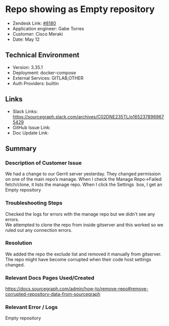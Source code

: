 # Repo showing as Empty repository <!-- Ticket Title  Hint: include keywords to make it searchable -->

- Zendesk Link: [#8180](https://sourcegraph.zendesk.com/agent/tickets/8180)
- Application engineer: Gabe Torres
- Customer: Cisco Meraki <!-- Redact if this contains personally identifying information -->
- Date: May 12

<!-- Data populated from integration, speak to Ben Gordon or Michael Bali if not working -->
<!-- During Internal team trial, fill missing data manually (we are waiting for all data to sync) -->

## Technical Environment
- Version: 3.35.1​
- Deployment: docker-compose
- External Services: GITLAB,OTHER
- Auth Providers: builtin


## Links
<!-- Data for application engineer manual entry -->
- Slack Links: https://sourcegraph.slack.com/archives/C02DNE235TL/p1652378969675429 
- GitHub Issue Link:
- Doc Update Link:

## Summary
### Description of Customer Issue
We had a change to our Gerrit server yesterday. They changed permission on one of the main repo’s manage.
When I check the Manage Repo->Failed fetch/clone, it lists the manage repo. When I click the Settings  box, I get an Empty repository

### Troubleshooting Steps
Checked the logs for errors with the manage repo but we didn't see any errors.  
We attempted to clone the repo from inside gitserver and this worked so we ruled out any connection errors.

### Resolution
We added the repo the exclude list and removed it manually from gitserver. The repo might have become corrupted when their code host settings changed.

### Relevant Docs Pages Used/Created
https://docs.sourcegraph.com/admin/how-to/remove-repo#remove-corrupted-repository-data-from-sourcegraph 

### Relevant Error / Logs
<!-- Please redact keys, tokens, and personal identifying information -->
Empty repository


<!-- Once complete, upload a copy to https://github.com/sourcegraph/support-tools-internal/tree/main/resolved-tickets as a .md file -->
<!-- Name the file 8180.md -->
